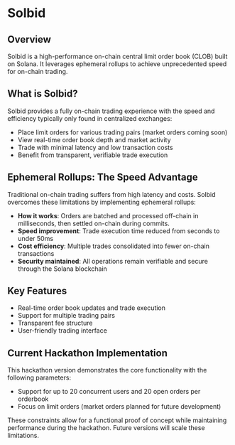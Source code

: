 # Solbid

## Overview

Solbid is a high-performance on-chain central limit order book (CLOB) built on Solana. It leverages ephemeral rollups to achieve unprecedented speed for on-chain trading.

## What is Solbid?

Solbid provides a fully on-chain trading experience with the speed and efficiency typically only found in centralized exchanges:

- Place limit orders for various trading pairs (market orders coming soon)
- View real-time order book depth and market activity
- Trade with minimal latency and low transaction costs
- Benefit from transparent, verifiable trade execution

## Ephemeral Rollups: The Speed Advantage

Traditional on-chain trading suffers from high latency and costs. Solbid overcomes these limitations by implementing ephemeral rollups:

- **How it works**: Orders are batched and processed off-chain in milliseconds, then settled on-chain during commits.
- **Speed improvement**: Trade execution time reduced from seconds to under 50ms
- **Cost efficiency**: Multiple trades consolidated into fewer on-chain transactions
- **Security maintained**: All operations remain verifiable and secure through the Solana blockchain

## Key Features

- Real-time order book updates and trade execution
- Support for multiple trading pairs
- Transparent fee structure
- User-friendly trading interface

## Current Hackathon Implementation

This hackathon version demonstrates the core functionality with the following parameters:
- Support for up to 20 concurrent users and 20 open orders per orderbook
- Focus on limit orders (market orders planned for future development)

These constraints allow for a functional proof of concept while maintaining performance during the hackathon. Future versions will scale these limitations.